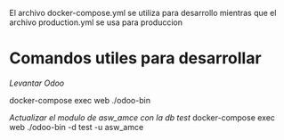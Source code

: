 El archivo docker-compose.yml se utiliza para desarrollo mientras que el archivo production.yml se usa para produccion


# Comandos utiles para desarrollar

*Levantar Odoo*

docker-compose exec web ./odoo-bin


*Actualizar el modulo de asw_amce con la db test*
docker-compose exec web ./odoo-bin -d test -u asw_amce


